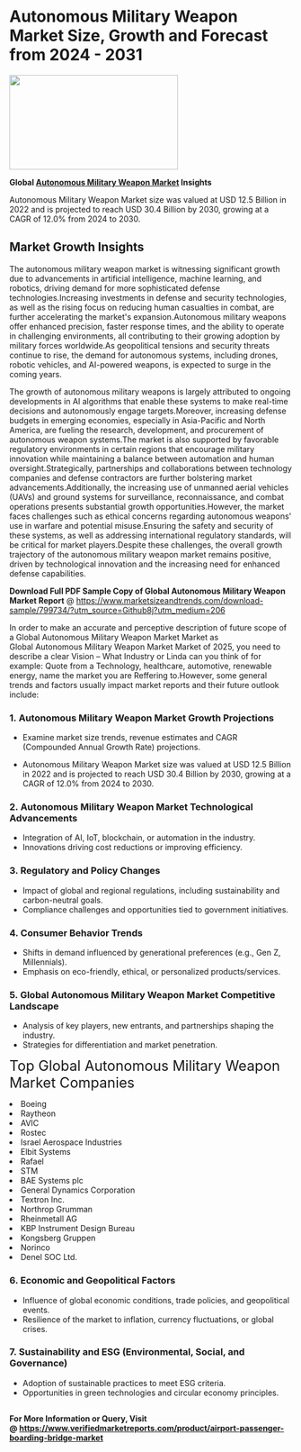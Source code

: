 <H1>Autonomous Military Weapon Market Size, Growth and Forecast from 2024 - 2031</H1><img class="aligncenter size-medium wp-image-584254" src="https://thirdeyenews.in/wp-content/uploads/2024/09/Global-Market-Research-300x168.jpeg" alt="" width="300" height="168" /><p><strong>Global&nbsp;<a href="https://www.marketsizeandtrends.com/download-sample/799734/?utm_source=Github8j?utm_medium=206">Autonomous Military Weapon Market</a> Insights</strong></p><p>Autonomous Military Weapon Market size was valued at USD 12.5 Billion in 2022 and is projected to reach USD 30.4 Billion by 2030, growing at a CAGR of 12.0% from 2024 to 2030.</p><p><h2>Market Growth Insights</h2> <p>The autonomous military weapon market is witnessing significant growth due to advancements in artificial intelligence, machine learning, and robotics, driving demand for more sophisticated defense technologies.Increasing investments in defense and security technologies, as well as the rising focus on reducing human casualties in combat, are further accelerating the market's expansion.Autonomous military weapons offer enhanced precision, faster response times, and the ability to operate in challenging environments, all contributing to their growing adoption by military forces worldwide.As geopolitical tensions and security threats continue to rise, the demand for autonomous systems, including drones, robotic vehicles, and AI-powered weapons, is expected to surge in the coming years.</p> <p>The growth of autonomous military weapons is largely attributed to ongoing developments in AI algorithms that enable these systems to make real-time decisions and autonomously engage targets.Moreover, increasing defense budgets in emerging economies, especially in Asia-Pacific and North America, are fueling the research, development, and procurement of autonomous weapon systems.The market is also supported by favorable regulatory environments in certain regions that encourage military innovation while maintaining a balance between automation and human oversight.Strategically, partnerships and collaborations between technology companies and defense contractors are further bolstering market advancements.Additionally, the increasing use of unmanned aerial vehicles (UAVs) and ground systems for surveillance, reconnaissance, and combat operations presents substantial growth opportunities.However, the market faces challenges such as ethical concerns regarding autonomous weapons' use in warfare and potential misuse.Ensuring the safety and security of these systems, as well as addressing international regulatory standards, will be critical for market players.Despite these challenges, the overall growth trajectory of the autonomous military weapon market remains positive, driven by technological innovation and the increasing need for enhanced defense capabilities.</p> <p><span class=""><strong>Download Full PDF Sample Copy of Global Autonomous Military Weapon Market Report</strong> @ <a href="https://www.marketsizeandtrends.com/download-sample/799734/?utm_source=Github8j?utm_medium=206" target="_blank">https://www.marketsizeandtrends.com/download-sample/799734/?utm_source=Github8j?utm_medium=206</a></span></p><p>In order to make an accurate and perceptive description of future scope of a Global&nbsp;Autonomous Military Weapon Market Market as Global&nbsp;Autonomous Military Weapon Market Market of 2025, you need to describe a clear Vision &ndash; What Industry or Linda can you think of for example: Quote from a Technology, healthcare, automotive, renewable energy, name the market you are Reffering to.However, some general trends and factors usually impact market reports and their future outlook include:</p><h3>1.&nbsp;<strong>Autonomous Military Weapon Market Growth Projections</strong></h3><ul><li>Examine market size trends, revenue estimates and CAGR (Compounded Annual Growth Rate) projections.</li><li><p>Autonomous Military Weapon Market size was valued at USD 12.5 Billion in 2022 and is projected to reach USD 30.4 Billion by 2030, growing at a CAGR of 12.0% from 2024 to 2030.</p></li></ul><h3>2.&nbsp;<strong>Autonomous Military Weapon Market Technological Advancements</strong></h3><ul><li>Integration of AI, IoT, blockchain, or automation in the industry.</li><li>Innovations driving cost reductions or improving efficiency.</li></ul><h3>3.&nbsp;<strong>Regulatory and Policy Changes</strong></h3><ul><li>Impact of global and regional regulations, including sustainability and carbon-neutral goals.</li><li>Compliance challenges and opportunities tied to government initiatives.</li></ul><h3>4.&nbsp;<strong>Consumer Behavior Trends</strong></h3><ul><li>Shifts in demand influenced by generational preferences (e.g., Gen Z, Millennials).</li><li>Emphasis on eco-friendly, ethical, or personalized products/services.</li></ul><h3>5.&nbsp;<strong>Global Autonomous Military Weapon Market Competitive Landscape</strong></h3><ul><li>Analysis of key players, new entrants, and partnerships shaping the industry.</li><li>Strategies for differentiation and market penetration.</li></ul><p data-pm-slice="1 1 []"><span style="color: inherit; font-family: inherit; font-size: 25px;">Top Global Autonomous Military Weapon Market Companies</span></p><div class="" data-test-id=""><p><li>Boeing</li><li> Raytheon</li><li> AVIC</li><li> Rostec</li><li> Israel Aerospace Industries</li><li> Elbit Systems</li><li> Rafael</li><li> STM</li><li> BAE Systems plc</li><li> General Dynamics Corporation</li><li> Textron Inc.</li><li> Northrop Grumman</li><li> Rheinmetall AG</li><li> KBP Instrument Design Bureau</li><li> Kongsberg Gruppen</li><li> Norinco</li><li> Denel SOC Ltd.</li></p></div><h3>6.&nbsp;<strong>Economic and Geopolitical Factors</strong></h3><ul><li>Influence of global economic conditions, trade policies, and geopolitical events.</li><li>Resilience of the market to inflation, currency fluctuations, or global crises.</li></ul><h3>7.&nbsp;<strong>Sustainability and ESG (Environmental, Social, and Governance)</strong></h3><ul><li>Adoption of sustainable practices to meet ESG criteria.</li><li>Opportunities in green technologies and circular economy principles.</li></ul><h2><strong style="font-size: 14px;">For More Information or Query, Visit @&nbsp;</strong><a style="background-color: #ffffff; font-size: 14px;" href="https://www.marketsizeandtrends.com/report/autonomous-military-weapon-market/" target="_blank">https://www.verifiedmarketreports.com/product/airport-passenger-boarding-bridge-market</a></h2>